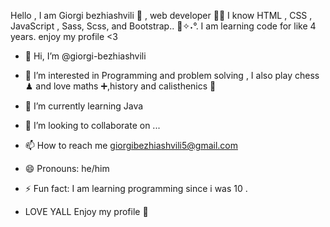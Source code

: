 Hello , I am Giorgi bezhiashvili 🧍 , web developer 👨‍💻
I know HTML , CSS , JavaScript , Sass, 
Scss, and Bootstrap.. 📓✧˖°.
I am learning code for like 4 years.
enjoy my profile <3 

- 👋 Hi, I’m @giorgi-bezhiashvili
- 👀 I’m interested in Programming and problem solving , I also play chess ♟ and love maths ➕,history and calisthenics 💪
- 🌱 I’m currently learning Java
- 💞️ I’m looking to collaborate on ...
- 📫 How to reach me giorgibezhiashvili5@gmail.com
- 😄 Pronouns: he/him
- ⚡ Fun fact: I am learning programming since i was 10 .

- LOVE YALL Enjoy my profile 💞️
<!---
giorgi-bezhiashvili/giorgi-bezhiashvili is a ✨ special ✨ repository because its `README.md` (this file) appears on your GitHub profile.
You can click the Preview link to take a look at your changes.
--->
